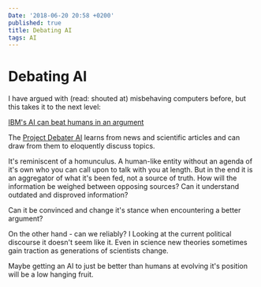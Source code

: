 ```yaml
---
Date: '2018-06-20 20:58 +0200'
published: true
title: Debating AI
tags: AI
---
```

# Debating AI

I have argued with (read: shouted at) misbehaving computers before, but this takes it to the next level:

[IBM's AI can beat humans in an argument](https://www.axios.com/ibms-ai-can-beat-humans-in-an-argument-a64bf953-c0b0-441c-bc09-e2b2ea6076f1.html)

The [Project Debater AI](https://www.research.ibm.com/artificial-intelligence/project-debater/) learns from news and scientific articles and can draw from them to eloquently discuss topics.

It's reminiscent of a homunculus. A human-like entity without an agenda of it's own who you can call upon to talk with you at length. But in the end it is an aggregator of what it's been fed, not a source of truth. How will the information be weighed between opposing sources? Can it understand outdated and disproved information?

Can it be convinced and change it's stance when encountering a better argument?

On the other hand - can we reliably? I Looking at the current political discourse it doesn't seem like it. Even in science new theories  sometimes gain traction as generations of scientists change.

Maybe getting an AI to just be better than humans at evolving it's position will be a low hanging fruit.
